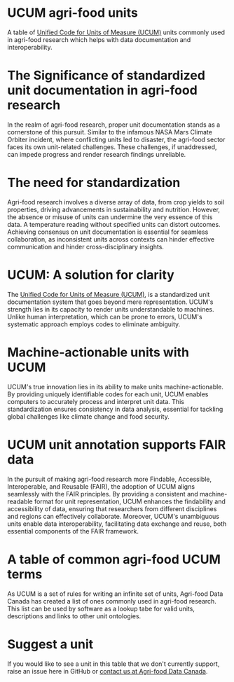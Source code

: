 # UCUM agri-food units
A table of [Unified Code for Units of Measure (UCUM)](https://ucum.org/) units commonly used in agri-food research which helps with data documentation and interoperability.

# The Significance of standardized unit documentation in agri-food research

In the realm of agri-food research, proper unit documentation stands as a cornerstone of this pursuit. Similar to the infamous NASA Mars Climate Orbiter incident, where conflicting units led to disaster, the agri-food sector faces its own unit-related challenges. These challenges, if unaddressed, can impede progress and render research findings unreliable.

# The need for standardization

Agri-food research involves a diverse array of data, from crop yields to soil properties, driving advancements in sustainability and nutrition. However, the absence or misuse of units can undermine the very essence of this data. A temperature reading without specified units can distort outcomes. Achieving consensus on unit documentation is essential for seamless collaboration, as inconsistent units across contexts can hinder effective communication and hinder cross-disciplinary insights.

# UCUM: A solution for clarity

The [Unified Code for Units of Measure (UCUM)](https://ucum.org/), is a standardized unit documentation system that goes beyond mere representation. UCUM's strength lies in its capacity to render units understandable to machines. Unlike human interpretation, which can be prone to errors, UCUM's systematic approach employs codes to eliminate ambiguity.

# Machine-actionable units with UCUM

UCUM's true innovation lies in its ability to make units machine-actionable. By providing uniquely identifiable codes for each unit, UCUM enables computers to accurately process and interpret unit data. This standardization ensures consistency in data analysis, essential for tackling global challenges like climate change and food security.

# UCUM unit annotation supports FAIR data

In the pursuit of making agri-food research more Findable, Accessible, Interoperable, and Reusable (FAIR), the adoption of UCUM aligns seamlessly with the FAIR principles. By providing a consistent and machine-readable format for unit representation, UCUM enhances the findability and accessibility of data, ensuring that researchers from different disciplines and regions can effectively collaborate. Moreover, UCUM's unambiguous units enable data interoperability, facilitating data exchange and reuse, both essential components of the FAIR framework.

# A table of common agri-food UCUM terms

As UCUM is a set of rules for writing an infinite set of units, Agri-food Data Canada has created a list of ones commonly used in agri-food research. This list can be used by software as a lookup tabe for valid units, descriptions and links to other unit ontologies.

# Suggest a unit

If you would like to see a unit in this table that we don't currently support, raise an issue here in GitHub or [contact us at Agri-food Data Canada](https://agrifooddatacanada.ca/contact-us/).
